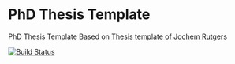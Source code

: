 # PhD Thesis Template
PhD Thesis Template
Based on [Thesis template of Jochem Rutgers](https://sites.google.com/site/jochemrutgers/publications/phd-thesis)

[![Build Status](https://travis-ci.org/ArvidvdB/PhdThesisTemplate.svg?branch=master)](https://travis-ci.org/ArvidvdB/PhdThesisTemplate)
